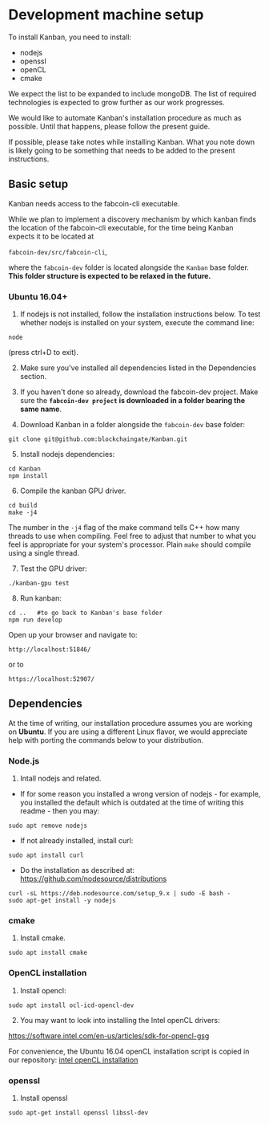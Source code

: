 # Development machine setup
To install Kanban, you need to install:

  - nodejs 
  - openssl
  - openCL
  - cmake

We expect the list to be expanded to include mongoDB. The list of required technologies is expected to grow further as our work progresses. 

We would like to automate Kanban's installation procedure as much as possible. Until that happens, please follow the present guide.


If possible, please take notes while installing Kanban. 
What you note down is likely going to be something that needs to be added to the present instructions.


## Basic setup
Kanban needs access to the fabcoin-cli executable. 

While we plan to implement a discovery mechanism by which kanban finds the location of the fabcoin-cli executable,
for the time being Kanban expects it to be located at

```fabcoin-dev/src/fabcoin-cli```, 

where the ```fabcoin-dev``` folder is located alongside the ```Kanban``` base folder. **This folder structure is expected to be relaxed in the future.** 

### Ubuntu 16.04+

1. If nodejs is not installed, follow the installation instructions below. To test whether nodejs is installed on your system, execute the command line:

```
node
```

(press ctrl+D to exit).

2. Make sure you've installed all dependencies listed in the Dependencies section.

3. If you haven't done so already, download the fabcoin-dev project. Make sure the **```fabcoin-dev project``` is downloaded in a folder bearing the same name**.


4. Download Kanban in a folder alongside the ```fabcoin-dev``` base folder:
```
git clone git@github.com:blockchaingate/Kanban.git
```

5. Install nodejs dependencies:

```
cd Kanban
npm install 
``` 

6. Compile the kanban GPU driver. 

```
cd build
make -j4
```

The number in the ``-j4`` flag of the make command tells C++ how many threads to use when compiling. Feel free to adjust 
that number to what you feel is appropriate for your system's processor. Plain ``make`` should compile using a single thread.

7. Test the GPU driver:

```
./kanban-gpu test
```
8. Run kanban:

```
cd ..   #to go back to Kanban's base folder
npm run develop
```

Open up your browser and navigate to:

```
http://localhost:51846/
```
or to

```
https://localhost:52907/
```

## Dependencies


At the time of writing, our installation procedure assumes you are working on **Ubuntu**. 
If you are using a different Linux flavor, we would appreciate help with porting 
the commands below to your distribution.

### Node.js

1. Intall nodejs and related.

  - If for some reason you installed a wrong version of nodejs - for example, you installed the default which 
is outdated at the time of writing this readme - then you may:
```
sudo apt remove nodejs
```

  - If not already installed, install curl:

```
sudo apt install curl
```

  - Do the installation as described at:
https://github.com/nodesource/distributions

```
curl -sL https://deb.nodesource.com/setup_9.x | sudo -E bash -
sudo apt-get install -y nodejs
```

### cmake
1. Install cmake.
```
sudo apt install cmake
```



### OpenCL installation

1. Install opencl:

```
sudo apt install ocl-icd-opencl-dev
```
2. You may want to look into installing the Intel openCL drivers:

https://software.intel.com/en-us/articles/sdk-for-opencl-gsg 

For convenience, the Ubuntu 16.04 openCL installation script is copied in our repository: [intel openCL installation](miscellaneous/INTEL_Apr_18_install_OCL_driver2.sh)

### openssl 
1. Install openssl
```
sudo apt-get install openssl libssl-dev
```



